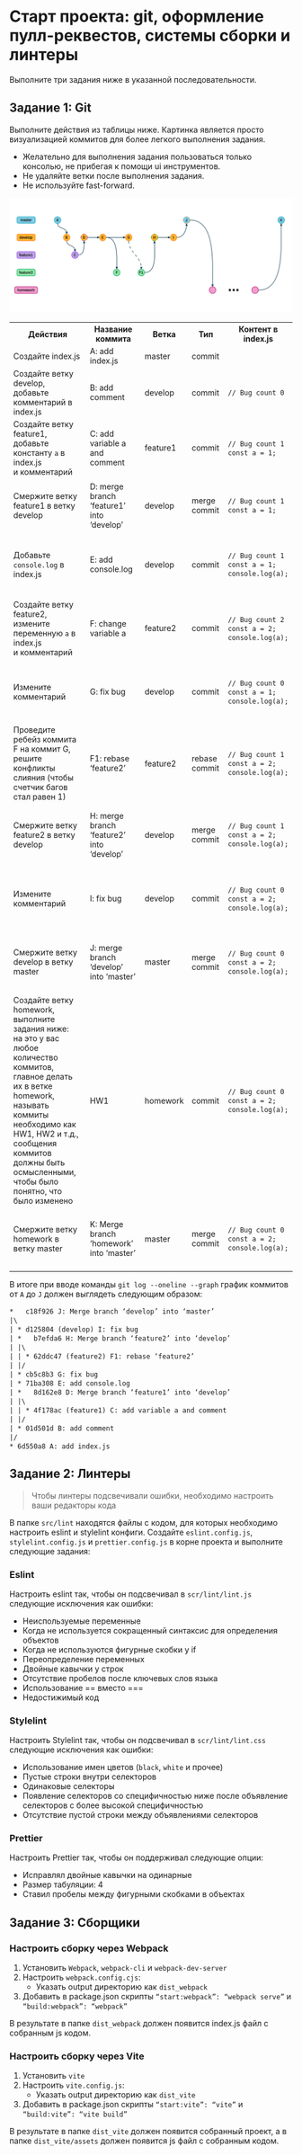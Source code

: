# Старт проекта: git, оформление пулл-реквестов, системы сборки и линтеры

Выполните три задания ниже в указанной последовательности.

## Задание 1: Git

Выполните действия из таблицы ниже. Картинка является просто визуализацией коммитов для более легкого выполнения задания.

- Желательно для выполнения задания пользоваться только консолью, не прибегая к помощи ui инструментов.
- Не удаляйте ветки после выполнения задания.
- Не используйте fast-forward.

![git.png](assets/git.png)

<table>
  <tr>
    <th>Действия</th>
    <th>Название коммита</th>
    <th>Ветка</th>
    <th>Тип</th>
    <th>Контент в index.js</th>
  </tr>
  <tr>
    <td>Создайте index.js</td>
    <td>A: add index.js</td>
    <td>master</td>
    <td>commit</td>
    <td></td>
  </tr>
  <tr>
    <td>Создайте ветку develop, добавьте комментарий в index.js</td>
    <td>B: add comment</td>
    <td>develop</td>
    <td>commit</td>
    <td><pre><code>
// Bug count 0
    </code></pre></td>
  </tr>
  <tr>
    <td>Создайте ветку feature1, добавьте константу <code>a</code> в index.js<br/> и комментарий</td>
    <td>C: add variable a and comment</td>
    <td>feature1</td>
    <td>commit</td>
    <td><pre><code>
// Bug count 1
const a = 1;
    </code></pre></td>
  </tr>
  <tr>
    <td>Смержите ветку feature1 в ветку develop</td>
    <td>D: merge branch ‘feature1’ into ‘develop’</td>
    <td>develop</td>
    <td>merge commit</td>
    <td><pre><code>
// Bug count 1
const a = 1;
    </code></pre></td>
  </tr>
  <tr>
    <td>Добавьте <code>console.log</code> в index.js</td>
    <td>E: add console.log</td>
    <td>develop</td>
    <td>commit</td>
    <td><pre><code>
// Bug count 1
const a = 1;
console.log(a);
    </code></pre></td>
  </tr>
  <tr>
    <td>Создайте ветку feature2, измените переменную <code>a</code> в index.js<br/> и комментарий</td>
    <td>F: change variable a</td>
    <td>feature2</td>
    <td>commit</td>
    <td><pre><code>
// Bug count 2
const a = 2;
console.log(a);
    </code></pre></td>
  </tr>
  <tr>
    <td>Измените комментарий</td>
    <td>G: fix bug</td>
    <td>develop</td>
    <td>commit</td>
    <td><pre><code>
// Bug count 0
const a = 1;
console.log(a);
    </code></pre></td>
  </tr>
  <tr>
    <td>Проведите ребейз коммита F на коммит G,<br/> решите конфликты слияния (чтобы счетчик багов стал равен 1)</td>
    <td>F1: rebase ‘feature2’</td>
    <td>feature2</td>
    <td>rebase commit</td>
    <td><pre><code>
// Bug count 1
const a = 2;
console.log(a);
    </code></pre></td>
  </tr>
  <tr>
    <td>Смержите ветку feature2 в ветку develop</td>
    <td>H: merge branch ‘feature2’ into ‘develop’</td>
    <td>develop</td>
    <td>merge commit</td>
    <td><pre><code>
// Bug count 1
const a = 2;
console.log(a);
    </code></pre></td>
  </tr>
  <tr>
    <td>Измените комментарий</td>
    <td>I: fix bug</td>
    <td>develop</td>
    <td>commit</td>
    <td><pre><code>
// Bug count 0
const a = 2;
console.log(a);
   </code></pre></td>
  </tr>
  <tr>
    <td>Смержите ветку develop в ветку master</td>
    <td>J: merge branch ‘develop’ into ‘master’</td>
    <td>master</td>
    <td>merge commit</td>
    <td><pre><code>
// Bug count 0
const a = 2;
console.log(a);
    </code></pre></td>
  </tr>
  <tr>
    <td>Создайте ветку homework, выполните задания ниже:<br/> на это у вас любое количество коммитов,<br/> главное делать их в ветке homework,<br/> называть коммиты необходимо как HW1, HW2 и т.д.,<br/> сообщения коммитов должны быть осмысленными,<br/> чтобы было понятно, что было изменено</td>
    <td>HW1</td>
    <td>homework</td>
    <td>commit</td>
    <td><pre><code>
// Bug count 0
const a = 2;
console.log(a);
    </code></pre></td>
  </tr>
  <tr>
    <td>Смержите ветку homework в ветку master</td>
    <td>K: Merge branch ‘homework’ into ‘master’</td>
    <td>master</td>
    <td>merge commit</td>
    <td><pre><code>
// Bug count 0
const a = 2;
console.log(a);
    </code></pre></td>
  </tr>
</table>

В итоге при вводе команды `git log --oneline --graph` график коммитов от `A` до `J` должен выглядеть следующим образом:

```
*   c18f926 J: Merge branch ‘develop’ into ‘master’
|\  
| * d125804 (develop) I: fix bug
| *   b7efda6 H: Merge branch ‘feature2’ into ‘develop’
| |\  
| | * 62ddc47 (feature2) F1: rebase ‘feature2’
| |/  
| * cb5c8b3 G: fix bug
| * 71ba308 E: add console.log
| *   8d162e8 D: Merge branch ‘feature1’ into ‘develop’
| |\  
| | * 4f178ac (feature1) C: add variable a and comment
| |/  
| * 01d501d B: add comment
|/  
* 6d550a8 A: add index.js
```

## Задание 2: Линтеры

> Чтобы линтеры подсвечивали ошибки, необходимо настроить ваши редакторы кода

В папке `src/lint` находятся файлы с кодом, для которых необходимо настроить eslint и stylelint конфиги. Создайте `eslint.config.js`, `stylelint.config.js` и `prettier.config.js` в корне проекта и выполните следующие задания:

### Eslint

Настроить eslint так, чтобы он подсвечивал в `scr/lint/lint.js` следующие исключения как ошибки:

- Неиспользуемые переменные
- Когда не используется сокращенный синтаксис для определения объектов
- Когда не используются фигурные скобки у if
- Переопределение переменных
- Двойные кавычки у строк
- Отсутствие пробелов после ключевых слов языка
- Использование == вместо ===
- Недостижимый код

### Stylelint

Настроить Stylelint так, чтобы он подсвечивал в `scr/lint/lint.css` следующие исключения как ошибки:

- Использование имен цветов (`black`, `white` и прочее)
- Пустые строки внутри селекторов
- Одинаковые селекторы
- Появление селекторов со специфичностью ниже после объявление селекторов с более высокой специфичностью
- Отсутствие пустой строки между объявлениями селекторов

### Prettier

Настроить Prettier так, чтобы он поддерживал следующие опции:

- Исправлял двойные кавычки на одинарные
- Размер табуляции: 4
- Ставил пробелы между фигурными скобками в объектах

## Задание 3: Сборщики

### Настроить сборку через **Webpack**

1. Установить `Webpack`, `webpack-cli` и `webpack-dev-server`
2. Настроить `webpack.config.сjs`:
    - Указать output директорию как `dist_webpack`
3. Добавить в package.json скрипты `“start:webpack”: “webpack serve”` и  `“build:webpack”: “webpack”`

В результате в папке `dist_webpack` должен появится index.js файл с собранным js кодом.

### Настроить сборку через Vite

1. Установить `vite`
2. Настроить `vite.config.js`:
    - Указать output директорию как `dist_vite`
3. Добавить в package.json скрипты `“start:vite”: “vite”` и  `“build:vite”: “vite build”`

В результате в папке `dist_vite` должен появится собранный проект, а в папке `dist_vite/assets` должен появится js файл с собранным кодом.